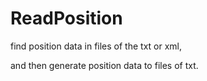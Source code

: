 # ReadPosition


find position data in files of the txt or xml,


and then generate position data to files of txt.